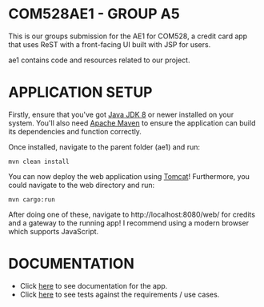# COM528AE1 - GROUP A5

This is our groups submission for the AE1 for COM528, a credit card app that uses ReST with a front-facing UI built with JSP for users.

ae1 contains code and resources related to our project.

# APPLICATION SETUP

Firstly, ensure that you've got [Java JDK 8](https://www.oracle.com/java/technologies/downloads/#java8) or newer installed on your system. You'll also need [Apache Maven](https://maven.apache.org/download.cgi) to ensure the application can build its dependencies and function correctly.

Once installed, navigate to the parent folder (ae1) and run:
```
mvn clean install
```

You can now deploy the web application using [Tomcat](https://tomcat.apache.org/download-90.cgi)! Furthermore, you could navigate to the web directory and run:
```
mvn cargo:run
```

After doing one of these, navigate to http://localhost:8080/web/ for credits and a gateway to the running app! I recommend using a modern browser which supports JavaScript. 

# DOCUMENTATION

- Click [here](https://github.com/WT000/COM528AE1/blob/main/ae1/documentation/appDesign.md) to see documentation for the app.
- Click [here](https://github.com/WT000/COM528AE1/blob/main/ae1/documentation/appTestPlan.md) to see tests against the requirements / use cases.
